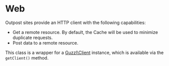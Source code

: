 # Web

Outpost sites provide an HTTP client with the following capabilities:

* Get a remote resource. By default, the Cache will be used to minimize duplicate requests.
* Post data to a remote resource.

This class is a wrapper for a [Guzzl\Client][guzzl] instance, which is available via the `getClient()` method.

[guzzl]: http://guzzlephp.org/